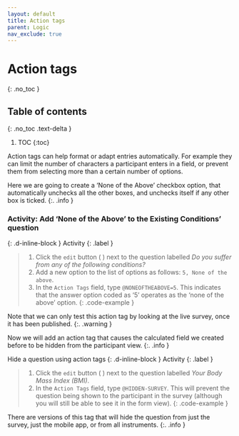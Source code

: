```yaml
---
layout: default
title: Action tags
parent: Logic
nav_exclude: true
---
```


# Action tags
{: .no_toc }

## Table of contents
{: .no_toc .text-delta }

1. TOC
{:toc}

Action tags can help format or adapt entries automatically. For example they can limit the number of characters a participant enters in a field, or prevent them from selecting more than a certain number of options.

Here we are going to create a ‘None of the Above’ checkbox option, that automatically unchecks all the other boxes, and unchecks itself if any other box is ticked.
{:. .info }

### Activity: Add ‘None of the Above’ to the Existing Conditions’ question
{: .d-inline-block }
Activity
{: .label }
> 1. Click the `edit` button ( ) next to the question labelled _Do you suffer from any of the following conditions?_
> 2. Add a new option to the list of options as follows: `5, None of the above`.
> 3. In the `Action Tags` field, type `@NONEOFTHEABOVE=5`. This indicates that the answer option coded as ‘5’ operates as the ‘none of the above’ option.
{: .code-example }
<!-- The {: .code-example } snippet causes the paragraph above to be enclosed in a box. -->

Note that we can only test this action tag by looking at the live survey, once it has been published.
{:. .warning }

Now we will add an action tag that causes the calculated field we created before to be hidden from the participant view.
{:. .info }

Hide a question using action tags
{: .d-inline-block }
Activity
{: .label }
> 1. Click the `edit` button ( ) next to the question labelled _Your Body Mass Index (BMI)_.
> 2. In the `Action Tags` field, type `@HIDDEN-SURVEY`. This will prevent the question being shown to the participant in the survey (although you will still be able to see it in the form view).
{: .code-example }
<!-- The {: .code-example } snippet causes the paragraph above to be enclosed in a box. -->

There are versions of this tag that will hide the question from just the survey, just the mobile app, or from all instruments.
{:. .info }
